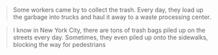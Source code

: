 > Some workers came by to collect the trash. Every day, they load up the garbage into trucks and haul it away to a waste processing center.

> I know in New York City, there are tons of trash bags piled up on the streets every day. Sometimes, they even piled up onto the sidewalks, blocking the way for pedestrians

